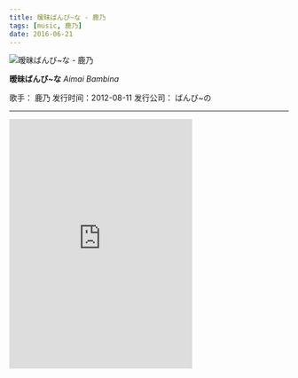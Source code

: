 ```yaml
---
title: 暧昧ばんび~な - 鹿乃
tags: [music, 鹿乃]
date: 2016-06-21
---
```


![暧昧ばんび~な - 鹿乃](http://p3.music.126.net/el98CuInVKeFUPsQKAovPg==/874111744105990.jpg?param=90y90)

**暧昧ばんび~な**
_Aimai Bambina_

歌手： 鹿乃
发行时间：2012-08-11
发行公司： ばんび~の

<!--more-->

------------------------------------------------------------------------------------------------

<iframe frameborder="no" border="0" marginwidth="0" marginheight="0" width=330 height=450 src="http://music.163.com/outchain/player?type=1&id=2083669&auto=1&height=430"></iframe>